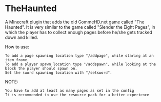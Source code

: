 # TheHaunted
A Minecraft plugin that adds the old GommeHD.net game called "The Haunted". It is very similar to the game called "Slender the Eight Pages", in which the player has to collect enough pages before he/she gets tracked down and killed.

How to use:

    To add a page spawning location type "/addpage", while staring at an item frame.
    To add a player spawn location type "/addspawn", while looking at the block the player should spawn on.
    Set the sword spawning location with "/setsword".

NOTE:

    You have to add at least as many pages as set in the config
    It is recommended to use the resource pack for a better experience

